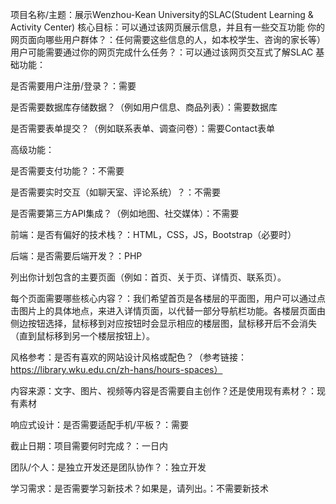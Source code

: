 项目名称/主题：展示Wenzhou-Kean University的SLAC(Student Learning & Activity Center)
核心目标：可以通过该网页展示信息，并且有一些交互功能
你的网页面向哪些用户群体？：任何需要这些信息的人，如本校学生、咨询的家长等）
用户可能需要通过你的网页完成什么任务？：可以通过该网页交互式了解SLAC
基础功能：

是否需要用户注册/登录？：需要

是否需要数据库存储数据？（例如用户信息、商品列表）：需要数据库

是否需要表单提交？（例如联系表单、调查问卷）：需要Contact表单

高级功能：

是否需要支付功能？：不需要

是否需要实时交互（如聊天室、评论系统）？：不需要

是否需要第三方API集成？（例如地图、社交媒体）：不需要

前端：是否有偏好的技术栈？：HTML，CSS，JS，Bootstrap（必要时）

后端：是否需要后端开发？：PHP

列出你计划包含的主要页面（例如：首页、关于页、详情页、联系页）。

每个页面需要哪些核心内容？：我们希望首页是各楼层的平面图，用户可以通过点击图片上的具体地点，来进入详情页面，以代替一部分导航栏功能。各楼层页面由侧边按钮选择，鼠标移到对应按钮时会显示相应的楼层图，鼠标移开后不会消失（直到鼠标移到另一个楼层按钮上）。


风格参考：是否有喜欢的网站设计风格或配色？（参考链接：https://library.wku.edu.cn/zh-hans/hours-spaces）

内容来源：文字、图片、视频等内容是否需要自主创作？还是使用现有素材？：现有素材

响应式设计：是否需要适配手机/平板？：需要


截止日期：项目需要何时完成？：一日内

团队/个人：是独立开发还是团队协作？：独立开发

学习需求：是否需要学习新技术？如果是，请列出。：不需要新技术